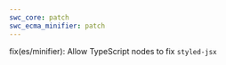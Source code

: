 ```yaml
---
swc_core: patch
swc_ecma_minifier: patch
---
```


fix(es/minifier): Allow TypeScript nodes to fix `styled-jsx`
